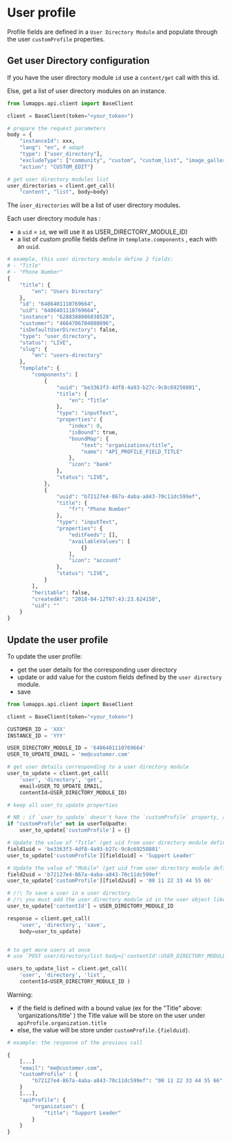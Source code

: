 # User profile

Profile fields are defined in a `User Directory Module` and populate through the user `customProfile` properties.

## Get user Directory configuration

If you have the user directory module `id` use a `content/get` call with this id.

Else, get a list of user directory modules on an instance.

```python
from lumapps.api.client import BaseClient

client = BaseClient(token="<your_token>")

# prepare the request parameters
body = {
    "instanceId": xxx,
    "lang": "en", # adapt
    "type": ["user_directory"],
    "excludeType": ["community", "custom", "custom_list", "image_gallery", "menu", "news", "news_list", "page", "post"],
    "action": "CUSTOM_EDIT"}

# get user directory modules list
user_directories = client.get_call(
    "content", "list", body=body)
```

The ̀`user_directories` will be a list of user directory modules.

Each user directory module has :
- a `uid` = `id`, we will use it as USER_DIRECTORY_MODULE_ID)
- a list of custom profile fields define in `template.components` , each with an `uuid`.

```python
# example, this user directory module define 2 fields:
# - "Title"
# - "Phone Number"
{
    "title": {
        "en": "Users Directory"
    },
    "id": "6486401110769664",
    "uid": "6486401110769664",
    "instance": "6288388086038528",
    "customer": "4664706704080896",
    "isDefaultUserDirectory": false,
    "type": "user_directory",
    "status": "LIVE",
    "slug": {
        "en": "users-directory"
    },
    "template": {
        "components": [
            {
                "uuid": "be3363f3-4df8-4a93-b27c-9c8c69258801",
                "title": {
                    "en": "Title"
                },
                "type": "inputText",
                "properties": {
                    "index": 0,
                    "isBound": true,
                    "boundMap": {
                        "text": "organizations/title",
                        "name": "API_PROFILE_FIELD_TITLE"
                    },
                    "icon": "bank"
                },
                "status": "LIVE",
            },
            {
                "uuid": "b72127e4-867a-4aba-a843-70c11dc599ef",
                "title": {
                    "fr": "Phone Number"
                },
                "type": "inputText",
                "properties": {
                    "editFeeds": [],
                    "availableValues": [
                        {}
                    ],
                    "icon": "account"
                },
                "status": "LIVE",
            }
        ],
        "heritable": false,
        "createdAt": "2018-04-12T07:43:23.624150",
        "uid": ""
    }
}
```


## Update the user profile

To update the user profile:
- get the user details for the corresponding user directory
- update or add value for the custom fields defined by the `user directory` module.
- save

```python
from lumapps.api.client import BaseClient

client = BaseClient(token="<your_token>")

CUSTOMER_ID = 'XXX'
INSTANCE_ID = 'YYY'

USER_DIRECTORY_MODULE_ID = '6486401110769664'
USER_TO_UPDATE_EMAIL = 'me@customer.com'

# get user details corresponding to a user directory module
user_to_update = client.get_call(
    'user', 'directory', 'get',
    email=USER_TO_UPDATE_EMAIL,
    contentId=USER_DIRECTORY_MODULE_ID)

# keep all user_to_update properties

# NB : if `user_to_update` doesn't have the `customProfile` property, add it
if "customProfile" not in userToUpadte:
    user_to_update['customProfile'] = {}

# Update the value of "Title" (get uid from user directory module definition).
field1uid = 'be3363f3-4df8-4a93-b27c-9c8c69258801'
user_to_update['customProfile'][field1uid] = 'Support Leader'

# Update the value of "Mobile" (get uid from user directory module definition).
field2uid = 'b72127e4-867a-4aba-a843-70c11dc599ef'
user_to_update['customProfile'][field2uid] = '00 11 22 33 44 55 66'

# /!\ To save a user in a user directory
# /!\ you must add the user directory module id in the user object like this:
user_to_update['contentId'] = USER_DIRECTORY_MODULE_ID

response = client.get_call(
    'user', 'directory', 'save',
    body=user_to_update)
```

```python

# to get more users at once
# use `POST user/directory/list body={'contentId':USER_DIRECTORY_MODULE_ID }`

users_to_update_list = client.get_call(
    'user', 'directory', 'list',
    contentId=USER_DIRECTORY_MODULE_ID )

```

Warning:

- if the field is defined with a bound value (ex for the "Title" above: 'organizations/title' ) the Title value will be store on the user under `apiProfile.organization.title`
- else, the value will be store under `customProfile.{fielduid}`.

```python
# example: the response of the previous call

{
    [...]
    "email": "me@customer.com",
    "customProfile" : {
        "b72127e4-867a-4aba-a843-70c11dc599ef": "00 11 22 33 44 55 66"
    }
    [...],
    "apiProfile": {
        "organization": {
            "title": "Support Leader"
        }
    }
}
```



